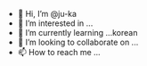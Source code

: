 - 👋 Hi, I’m @ju-ka
- 👀 I’m interested in ...
- 🌱 I’m currently learning ...korean
- 💞️ I’m looking to collaborate on ...
- 📫 How to reach me ...

<!---
ju-ka/ju-ka is a ✨ special ✨ repository because its `README.md` (this file) appears on your GitHub profile.
You can click the Preview link to take a look at your changes.
--->
